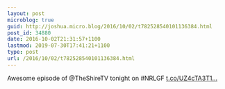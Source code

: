 ```yaml
---
layout: post
microblog: true
guid: http://joshua.micro.blog/2016/10/02/t782528540101136384.html
post_id: 34880
date: 2016-10-02T21:31:57+1100
lastmod: 2019-07-30T17:41:21+1100
type: post
url: /2016/10/02/t782528540101136384.html
---
```

Awesome episode of @TheShireTV tonight on #NRLGF [t.co/UZ4cTA3T1...](https://t.co/UZ4cTA3T1J)
